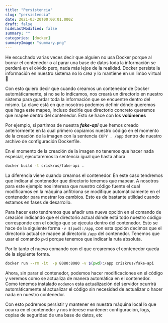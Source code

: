 ```yaml
---
title: "Persistencia"
slug: "persistencia"
date: 2021-03-20T00:00:01.000Z
draft: false
hideLastModified: false
summary: ""
categories: [docker]
summaryImage: "summary.png"
---
```


He escuchado varias veces decir que alguien no usa Docker porque al borrar el contenedor o al parar una base de datos toda la información se perderá en el olvido pero, nada más lejos de la realidad. Docker persiste la información en nuestro sistema no lo crea y lo mantiene en un limbo virtual 👻

Con esto quiero decir que cuando creamos un contenedor de Docker automáticamente, si no se lo indicamos, nos creará un directorio en nuestro sistema para guardar toda la información que se encuentre dentro del mismo. La clave está en que nosotros podemos definir dónde queremos que haga este mapeo, incluso decirle que directorio concreto queremos que mapee dentro del contenedor. Esto se hace con los **volúmenes**

Por ejemplo, si partimos de nuestra ***fake-api*** que hemos creado anteriormente en la cual primero copiamos nuestro código en el momento de la creación de la imagen con la sentencia `COPY . /app` dentro de nuestro archivo de configuración Dockerfile.

En el momento de la creación de la imagen no tenemos que hacer nada especial, ejecutaremos la sentencia igual que hasta ahora

```bash
docker build -t criskrus/fake-api .
```

La diferencia viene cuando creamos el contenedor. En este caso tendremos que indicar al contenedor que directorio tenemos que mapear. A nosotros para este ejemplo nos interesa que nuestro código fuente el cual modificamos en la máquina anfitriona se modifique automáticamente en el contenedor para mostrar los cambios. Esto es de bastante utilidad cuando estamos en fases de desarrollo.

Para hacer esto tendremos que añadir una nueva opción en el comando de creación indicando que el directorio actual dónde está todo nuestro código corresponde con el código que se ejecuta dentro del contenedor. Esto se hace de la siguiente forma `-v $(pwd):/app`, con esta opción decimos que el directorio actual se mapee al directorio `/app` del contenedor. Tenemos que usar el comando `pwd` porque tenemos que indicar la ruta absoluta.

Por lo tanto el nuevo comando con el que crearemos el contenedor queda de la siguiente forma.

```bash
docker run --rm -it  -p 8080:8080 -v $(pwd):/app criskrus/fake-api
```

Ahora, sin parar el contenedor, podemos hacer modificaciones en el código y veremos como se actualiza de manera automática en el contenedor. Como tenemos instalado `nodemon` esta actualización del servidor ocurrirá automáticamente al actualizar el código sin necesidad de actualizar o hacer nada en nuestro contenedor.

Con esto podremos persistir y mantener en nuestra máquina local lo que ocurra en el contenedor y nos interese mantener: configuración, logs, copias de seguridad de una base de datos, etc
